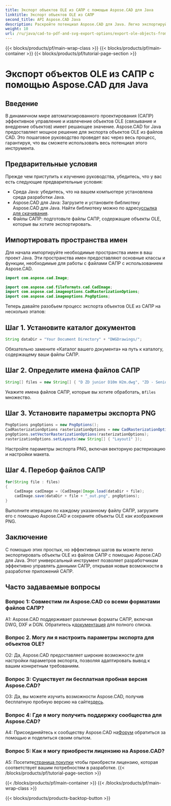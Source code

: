 ```yaml
---
title: Экспорт объектов OLE из САПР с помощью Aspose.CAD для Java
linktitle: Экспорт объектов OLE из САПР
second_title: API Aspose.CAD Java
description: Раскройте потенциал Aspose.CAD для Java. Легко экспортируйте объекты OLE из файлов CAD. Загрузите сейчас и получите беспрепятственное управление данными САПР.
weight: 10
url: /ru/java/cad-to-pdf-and-svg-export-options/export-ole-objects-from-cad/
---
```


{{< blocks/products/pf/main-wrap-class >}}
{{< blocks/products/pf/main-container >}}
{{< blocks/products/pf/tutorial-page-section >}}

# Экспорт объектов OLE из САПР с помощью Aspose.CAD для Java

## Введение

В динамичном мире автоматизированного проектирования (САПР) эффективное управление и извлечение объектов OLE (связывание и внедрение объектов) имеет решающее значение. Aspose.CAD for Java предоставляет мощное решение для экспорта объектов OLE из файлов CAD. Это пошаговое руководство проведет вас через весь процесс, гарантируя, что вы сможете использовать весь потенциал этого инструмента.

## Предварительные условия

Прежде чем приступить к изучению руководства, убедитесь, что у вас есть следующие предварительные условия:

- Среда Java: убедитесь, что на вашем компьютере установлена среда разработки Java.
-  Aspose.CAD для Java: Загрузите и установите библиотеку Aspose.CAD для Java. Найти библиотеку можно по адресу[ссылка для скачивания](https://releases.aspose.com/cad/java/).
- Файлы САПР: подготовьте файлы САПР, содержащие объекты OLE, которые вы хотите экспортировать.

## Импортировать пространства имен

Для начала импортируйте необходимые пространства имен в ваш проект Java. Эти пространства имен предоставляют основные классы и функции, необходимые для работы с файлами САПР с использованием Aspose.CAD.

```java
import com.aspose.cad.Image;

import com.aspose.cad.fileformats.cad.CadImage;
import com.aspose.cad.imageoptions.CadRasterizationOptions;
import com.aspose.cad.imageoptions.PngOptions;
```

Теперь давайте разобьем процесс экспорта объектов OLE из САПР на несколько этапов:

## Шаг 1. Установите каталог документов

```java
String dataDir = "Your Document Directory" + "DWGDrawings/";
```

Обязательно замените «Каталог вашего документа» на путь к каталогу, содержащему ваши файлы САПР.

## Шаг 2. Определите имена файлов САПР

```java
String[] files = new String[] { "D ZD junior D10m H2m.dwg", "ZD - Senior D6m H2m45.dwg" };
```

 Укажите имена файлов САПР, которые вы хотите обработать, в`files` множество.

## Шаг 3. Установите параметры экспорта PNG

```java
PngOptions pngOptions = new PngOptions();
CadRasterizationOptions rasterizationOptions = new CadRasterizationOptions();
pngOptions.setVectorRasterizationOptions(rasterizationOptions);
rasterizationOptions.setLayouts(new String[] { "Layout1" });
```

Настройте параметры экспорта PNG, включая векторную растеризацию и настройки макета.

## Шаг 4. Перебор файлов САПР

```java
for(String file : files)
{
    CadImage cadImage = (CadImage)Image.load(dataDir + file);
    cadImage.save(dataDir + file + "_out.png", pngOptions);
}
```

Выполните итерацию по каждому указанному файлу САПР, загрузите его с помощью Aspose.CAD и сохраните объекты OLE как изображения PNG.

## Заключение

С помощью этих простых, но эффективных шагов вы можете легко экспортировать объекты OLE из файлов САПР с помощью Aspose.CAD для Java. Этот универсальный инструмент позволяет разработчикам эффективно управлять данными САПР, открывая новые возможности в разработке приложений САПР.

## Часто задаваемые вопросы

### Вопрос 1: Совместим ли Aspose.CAD со всеми форматами файлов САПР?

 A1: Aspose.CAD поддерживает различные форматы САПР, включая DWG, DXF и DGN. Обратитесь к[документация](https://reference.aspose.com/cad/java/) для полного списка.

### Вопрос 2. Могу ли я настроить параметры экспорта для объектов OLE?

О2: Да, Aspose.CAD предоставляет широкие возможности для настройки параметров экспорта, позволяя адаптировать вывод к вашим конкретным требованиям.

### Вопрос 3: Существует ли бесплатная пробная версия Aspose.CAD?

 О3: Да, вы можете изучить возможности Aspose.CAD, получив бесплатную пробную версию на сайте[здесь](https://releases.aspose.com/).

### Вопрос 4: Где я могу получить поддержку сообщества для Aspose.CAD?

 A4: Присоединяйтесь к сообществу Aspose.CAD на[Форум](https://forum.aspose.com/c/cad/19) обратиться за помощью и поделиться своим опытом.

### Вопрос 5: Как я могу приобрести лицензию на Aspose.CAD?

A5: Посетите[страница покупки](https://purchase.aspose.com/buy) чтобы приобрести лицензию, которая соответствует вашим потребностям в разработке.
{{< /blocks/products/pf/tutorial-page-section >}}

{{< /blocks/products/pf/main-container >}}
{{< /blocks/products/pf/main-wrap-class >}}

{{< blocks/products/products-backtop-button >}}
